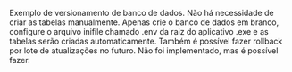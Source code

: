 Exemplo de versionamento de banco de dados.
Não há necessidade de criar as tabelas manualmente.
Apenas crie o banco de dados em branco, configure o arquivo inifile chamado .env da raiz do aplicativo .exe e as tabelas serão criadas automaticamente.
Também é possível fazer rollback por lote de atualizações no futuro. Não foi implementado, mas é possível fazer.
